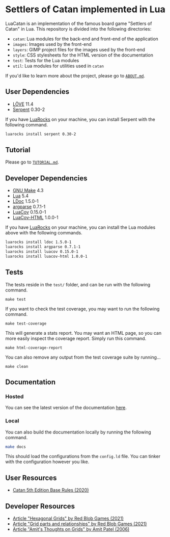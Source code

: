 # Settlers of Catan implemented in Lua

LuaCatan is an implementation of the famous board game "Settlers of Catan" in Lua.
This repository is divided into the following directories:

* `catan`: Lua modules for the back-end and front-end of the application
* `images`: Images used by the front-end
* `layers`: GIMP project files for the images used by the front-end
* `style`: CSS stylesheets for the HTML version of the documentation
* `test`: Tests for the Lua modules
* `util`: Lua modules for utilities used in `catan`

If you'd like to learn more about the project, please go to [`ABOUT.md`](./ABOUT.md).

## User Dependencies

* [LÖVE](https://love2d.org/) 11.4
* [Serpent](https://luarocks.org/modules/paulclinger/serpent) 0.30-2

If you have [LuaRocks](https://luarocks.org/) on your machine, you can install Serpent with the following command.

```sh
luarocks install serpent 0.30-2
```

## Tutorial

Please go to [`TUTORIAL.md`](./TUTORIAL.md).

## Developer Dependencies

* [GNU Make](https://www.gnu.org/software/make/) 4.3
* [Lua](https://www.lua.org/) 5.4
* [LDoc](https://luarocks.org/modules/lunarmodules/ldoc) 1.5.0-1
* [argparse](https://luarocks.org/modules/argparse/argparse) 0.7.1-1
* [LuaCov](https://luarocks.org/modules/hisham/luacov) 0.15.0-1
* [LuaCov-HTML](https://luarocks.org/modules/wesen1/luacov-html) 1.0.0-1

If you have [LuaRocks](https://luarocks.org/) on your machine, you can install the Lua modules above with the following commands.

```sh
luarocks install ldoc 1.5.0-1
luarocks install argparse 0.7.1-1
luarocks install luacov 0.15.0-1
luarocks install luacov-html 1.0.0-1
```

## Tests

The tests reside in the `test/` folder, and can be run with the following command.

```
make test
```

If you want to check the test coverage, you may want to run the following command.

```
make test-coverage
```

This will generate a stats report. You may want an HTML page, so you can more easily inspect the coverage report. Simply run this command.

```
make html-coverage-report
```

You can also remove any output from the test coverage suite by running...

```
make clean
```

## Documentation

### Hosted

You can see the latest version of the documentation [here](https://guidanoli.github.io/catan-lua/).

### Local

You can also build the documentation locally by running the following command.

```sh
make docs
```

This should load the configurations from the `config.ld` file. You can tinker with the configuration however you like.

## User Resources

* [Catan 5th Edition Base Rules (2020)](https://www.catan.com/sites/default/files/2021-06/catan_base_rules_2020_200707.pdf)

## Developer Resources

* [Article "Hexagonal Grids" by Red Blob Games (2021)](https://www.redblobgames.com/grids/hexagons)
* [Article "Grid parts and relationships" by Red Blob Games (2021)](https://www.redblobgames.com/grids/parts/)
* [Article "Amit's Thoughts on Grids" by Amit Patel (2006)](http://www-cs-students.stanford.edu/~amitp/game-programming/grids/)
